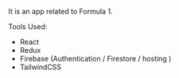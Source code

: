 It is an app related to Formula 1. 

Tools Used: 
- React
- Redux
- Firebase (Authentication / Firestore / hosting )
- TailwindCSS
  
